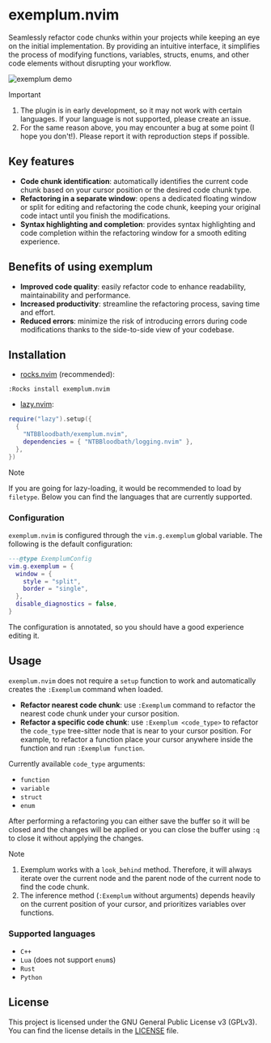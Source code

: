 # exemplum.nvim
Seamlessly refactor code chunks within your projects while keeping an eye on the initial
implementation. By providing an intuitive interface, it simplifies the process of modifying
functions, variables, structs, enums, and other code elements without disrupting your workflow.

![exemplum demo](https://github.com/user-attachments/assets/b6a2c395-a6ce-4a6b-9990-43ac4db05d0e)

> [!IMPORTANT]
>
> 1. The plugin is in early development, so it may not work with certain languages. If your
> language is not supported, please create an issue.
> 2. For the same reason above, you may encounter a bug at some point (I hope you don't!). Please
> report it with reproduction steps if possible.

## Key features

- **Code chunk identification**: automatically identifies the current code chunk based on your
cursor position or the desired code chunk type.
- **Refactoring in a separate window**: opens a dedicated floating window or split for editing and
refactoring the code chunk, keeping your original code intact until you finish the modifications.
- **Syntax highlighting and completion**: provides syntax highlighting and code completion within
the refactoring window for a smooth editing experience.

## Benefits of using exemplum

- **Improved code quality**: easily refactor code to enhance readability, maintainability and
performance.
- **Increased productivity**: streamline the refactoring process, saving time and effort.
- **Reduced errors**: minimize the risk of introducing errors during code modifications thanks to
the side-to-side view of your codebase.

## Installation

- [rocks.nvim](https://github.com/nvim-neorocks/rocks.nvim) (recommended):
```vim
:Rocks install exemplum.nvim
```

- [lazy.nvim](https://github.com/folke/lazy.nvim):
```lua
require("lazy").setup({
  {
    "NTBBloodbath/exemplum.nvim",
    dependencies = { "NTBBloodbath/logging.nvim" },
  },
})
```

> [!NOTE]
>
> If you are going for lazy-loading, it would be recommended to load by `filetype`. Below you can
> find the languages that are currently supported.

### Configuration

`exemplum.nvim` is configured through the `vim.g.exemplum` global variable. The following is the
default configuration:

```lua
---@type ExemplumConfig
vim.g.exemplum = {
  window = {
    style = "split",
    border = "single",
  },
  disable_diagnostics = false,
}
```

The configuration is annotated, so you should have a good experience editing it.

## Usage

`exemplum.nvim` does not require a `setup` function to work and automatically creates the `:Exemplum`
command when loaded.

- **Refactor nearest code chunk**: use `:Exemplum` command to refactor the nearest code chunk under
  your cursor position.
- **Refactor a specific code chunk**: use `:Exemplum <code_type>` to refactor the `code_type`
  tree-sitter node that is near to your cursor position. For example, to refactor a
  function place your cursor anywhere inside the function and run `:Exemplum function`.

Currently available `code_type` arguments:
- `function`
- `variable`
- `struct`
- `enum`

After performing a refactoring you can either save the buffer so it will be closed and the changes
will be applied or you can close the buffer using `:q` to close it without applying the changes.

> [!NOTE]
>
> 1. Exemplum works with a `look_behind` method. Therefore, it will always iterate over the current
> node and the parent node of the current node to find the code chunk.
> 2. The inference method (`:Exemplum` without arguments) depends heavily on the current position of
> your cursor, and prioritizes variables over functions.

### Supported languages

- `C++`
- `Lua` (does not support `enum`s)
- `Rust`
- `Python`

## License

This project is licensed under the GNU General Public License v3 (GPLv3). You can find the license details in the [LICENSE](./LICENSE) file.
